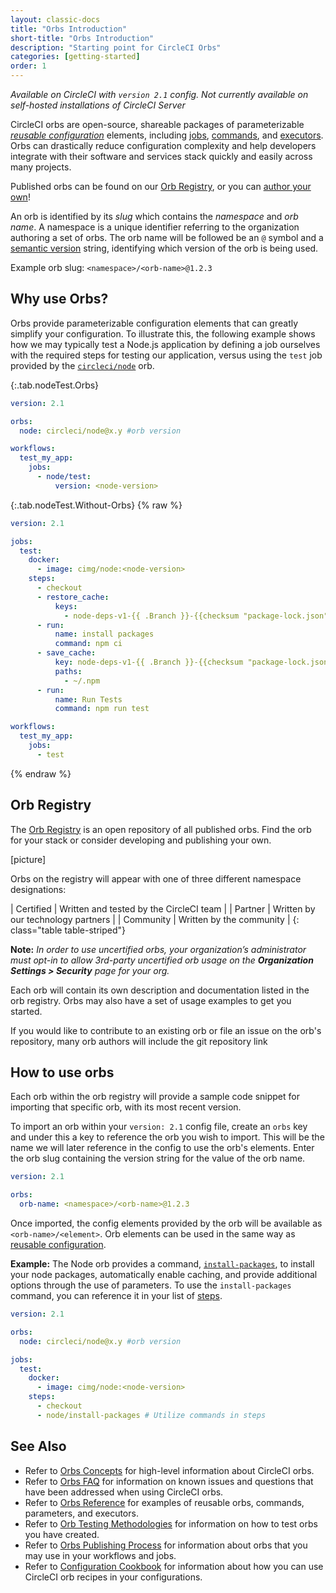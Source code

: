 ```yaml
---
layout: classic-docs
title: "Orbs Introduction"
short-title: "Orbs Introduction"
description: "Starting point for CircleCI Orbs"
categories: [getting-started]
order: 1
---
```


_Available on CircleCI with `version 2.1` config. Not currently available on self-hosted installations of CircleCI Server_

CircleCI orbs are open-source, shareable packages of parameterizable _[reusable configuration]({{site.baseurl}}/2.0/reusing-config/)_ elements, including [jobs]({{site.baseurl}}/2.0/reusing-config/#authoring-parameterized-jobs), [commands]({{site.baseurl}}/2.0/reusing-config/#authoring-reusable-commands), and [executors]({{site.baseurl}}/2.0/reusing-config/#executor). Orbs can drastically reduce configuration complexity and help developers integrate with their software and services stack quickly and easily across many projects.

Published orbs can be found on our [Orb Registry]({{site.baseurl}}/orbs/registry/), or you can [author your own]()!

An orb is identified by its _slug_ which contains the _namespace_ and _orb name_. A namespace is a unique identifier referring to the organization authoring a set of orbs. The orb name will be followed be an `@` symbol and a [semantic version](https://semver.org/) string, identifying which version of the orb is being used.

Example orb slug: `<namespace>/<orb-name>@1.2.3`

## Why use Orbs?

Orbs provide parameterizable configuration elements that can greatly simplify your configuration. To illustrate this, the following example shows how we may typically test a Node.js application by defining a job ourselves with the required steps for testing our application, versus using the `test` job provided by the [`circleci/node`](https://circleci.com/orbs/registry/orb/circleci/node) orb.

{:.tab.nodeTest.Orbs}
```yaml
version: 2.1

orbs:
  node: circleci/node@x.y #orb version

workflows:
  test_my_app:
    jobs:
      - node/test:
          version: <node-version>
```

{:.tab.nodeTest.Without-Orbs}
{% raw %}
```yaml
version: 2.1

jobs:
  test:
    docker:
      - image: cimg/node:<node-version>
    steps:
      - checkout
      - restore_cache:
          keys:
            - node-deps-v1-{{ .Branch }}-{{checksum "package-lock.json"}}
      - run:
          name: install packages
          command: npm ci
      - save_cache:
          key: node-deps-v1-{{ .Branch }}-{{checksum "package-lock.json"}}
          paths:
            - ~/.npm
      - run:
          name: Run Tests
          command: npm run test

workflows:
  test_my_app:
    jobs:
      - test

```
{% endraw %}

## Orb Registry

The [Orb Registry]({{site.baseurl}}/orbs/registry/) is an open repository of all published orbs. Find the orb for your stack or consider developing and publishing your own.

[picture]

Orbs on the registry will appear with one of three different namespace designations:

| Certified   | Written and tested by the CircleCI team  |
| Partner  | Written by our technology partners  |
| Community | Written by the community  |
{: class="table table-striped"}

**Note:** _In order to use uncertified orbs, your organization’s administrator must opt-in to allow 3rd-party uncertified orb usage on the **Organization Settings > Security** page for your org._

Each orb will contain its own description and documentation listed in the orb registry. Orbs may also have a set of usage examples to get you started.

If you would like to contribute to an existing orb or file an issue on the orb's repository, many orb authors will include the git repository link

## How to use orbs

Each orb within the orb registry will provide a sample code snippet for importing that specific orb, with its most recent version.

To import an orb within your `version: 2.1` config file, create an `orbs` key and under this a key to reference the orb you wish to import. This will be the name we will later reference in the config to use the orb's elements. Enter the orb slug containing the version string for the value of the orb name.

```yaml
version: 2.1

orbs:
  orb-name: <namespace>/<orb-name>@1.2.3
```

Once imported, the config elements provided by the orb will be available as `<orb-name>/<element>`. Orb elements can be used in the same way as [reusable configuration]({{site.baseurl}}/2.0/reusing-config/).

**Example:**
The Node orb provides a command, [`install-packages`](https://circleci.com/orbs/registry/orb/circleci/node#commands-install-packages), to install your node packages, automatically enable caching, and provide additional options through the use of parameters. To use the `install-packages` command, you can reference it in your list of [steps](https://circleci.com/docs/2.0/configuration-reference/#steps).

```yaml
version: 2.1

orbs:
  node: circleci/node@x.y #orb version

jobs:
  test:
    docker:
      - image: cimg/node:<node-version>
    steps:
      - checkout
      - node/install-packages # Utilize commands in steps
```


## See Also
- Refer to [Orbs Concepts]({{site.baseurl}}/2.0/using-orbs/) for high-level information about CircleCI orbs.
- Refer to [Orbs FAQ]({{site.baseurl}}/2.0/orbs-faq/) for information on known issues and questions that have been addressed when using CircleCI orbs.
- Refer to [Orbs Reference]({{site.baseurl}}/2.0/reusing-config/) for examples of reusable orbs, commands, parameters, and executors.
- Refer to [Orb Testing Methodologies]({{site.baseurl}}/2.0/testing-orbs/) for information on how to test orbs you have created.
- Refer to [Orbs Publishing Process]({{site.baseurl}}/2.0/creating-orbs/) for information about orbs that you may use in your workflows and jobs.
- Refer to [Configuration Cookbook]({{site.baseurl}}/2.0/configuration-cookbook/) for information about how you can use CircleCI orb recipes in your configurations.